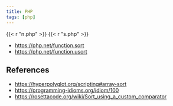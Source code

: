```yaml
---
title: PHP
tags: [php]
---
```


{{< r "n.php" >}}
{{< r "s.php" >}}

- <https://php.net/function.sort>
- <https://php.net/function.usort>

## References

- <https://hyperpolyglot.org/scripting#array-sort>
- <https://programming-idioms.org/idiom/100>
- <https://rosettacode.org/wiki/Sort_using_a_custom_comparator>
